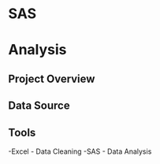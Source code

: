 # SAS

# Analysis

## Project Overview

## Data Source

## Tools
-Excel - Data Cleaning
-SAS - Data Analysis
